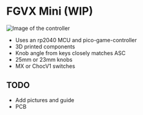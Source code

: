 # FGVX Mini (WIP)
![Image of the controller](https://github.com/wrigglebug/Yet-Another-SDVX-Minicon/blob/main/project.jpg?raw=true)
- Uses an rp2040 MCU and pico-game-controller
- 3D printed components
- Knob angle from keys closely matches ASC
- 25mm or 23mm knobs
- MX or ChocV1 switches

## TODO
- Add pictures and guide
- PCB
